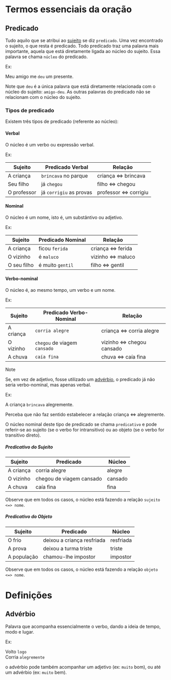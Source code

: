 # Termos essenciais da oração

## Predicado

Tudo aquilo que se atribui ao [sujeito](/Portugu%C3%AAs/01.1%20-%20Termos%20essenciais%20da%20ora%C3%A7%C3%A3o.md#sujeito) se diz `predicado`. Uma vez encontrado o
sujeito, o que resta é predicado.
Todo predicado traz uma palavra mais importante, aquela que está diretamente
ligada ao núcleo do sujeito. Essa palavra se chama `núcleo` do predicado.

Ex:

Meu amigo me `deu` um presente.

Note que `deu` é a única palavra que está diretamente relacionada com o núcleo
do sujeito: `amigo-deu`. As outras palavras do predicado não se relacionam com
o núcleo do sujeito.

### Tipos de predicado

Existem três tipos de predicado (referente ao núcleo):

#### Verbal

O núcleo é um verbo ou expressão verbal.

Ex:

| Sujeito   | Predicado Verbal | Relação |
| --------- | ---------------- | ------- |
| A criança | `brincava` no parque | criança <=> brincava |
| Seu filho | já `chegou` | filho <=> chegou |
| O professor | já `corrigiu` as provas | professor <=> corrigiu |


#### Nominal

O núcleo é um nome, isto é, um substântivo ou adjetivo.

Ex:

| Sujeito   | Predicado Nominal | Relação |
| --------- | ---------------- | ------- |
| A criança | ficou `ferida` | criança <=> ferida |
| O vizinho | é `maluco` | vizinho <=> maluco |
| O seu filho | é muito `gentil`| filho <=> gentil |


#### Verbo-nominal

O núcleo é, ao mesmo tempo, um verbo e um nome.

Ex:

| Sujeito   | Predicado Verbo-Nominal | Relação |
| --------- | ---------------- | ------- |
| A criança | `corria alegre` | criança <=> corria alegre |
| O vizinho | `chegou` de viagem `cansado` | vizinho <=> chegou cansado |
| A chuva | `caía fina` | chuva <=> caía fina |


> [!NOTE]
> Se, em vez de adjetivo, fosse utilizado um [advérbio](#advérbio), o predicado já não seria
> verbo-nominal, mas apenas verbal.
>
> Ex:
>
> A criança `brincava` alegremente.
>
> Perceba que não faz sentido estabelecer a relação criança <=> alegremente.

O núcleo nominal deste tipo de predicado se chama `predicativo` e pode
referir-se ao sujeito (se o verbo for intransitivo) ou ao objeto (se o verbo
for transitivo direto).

##### Predicativo do Sujeito


| Sujeito   | Predicado | Núcleo |
| --------- | ---------------- | ------- |
| A criança | corria alegre | alegre |
| O vizinho | chegou de viagem cansado | cansado |
| A chuva | caía fina | fina |

Observe que em todos os casos, o núcleo está fazendo a relação `sujeito <=> nome`.

##### Predicativo do Objeto


| Sujeito   | Predicado | Núcleo |
| --------- | ---------------- | ------- |
| O frio | deixou a criança resfriada | resfriada |
| A prova | deixou a turma triste | triste |
| A população | chamou-lhe impostor | impostor |

Observe que em todos os casos, o núcleo está fazendo a relação `objeto <=> nome`.

# Definições

## Advérbio

Palavra que acompanha essencialmente o verbo, dando a ideia de
tempo, modo e lugar.

Ex:

Volto `logo`\
Corria `alegremente`

o advérbio pode também acompanhar um adjetivo (ex: `muito` bom), ou até um
advérbio (ex: `muito` bem).
